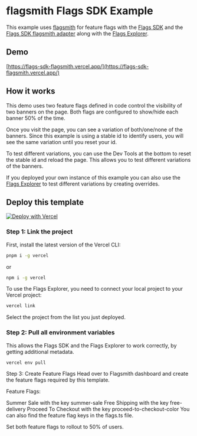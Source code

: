 # flagsmith Flags SDK Example

This example uses [flagsmith](https://flagsmith.com/) for feature flags with the [Flags SDK](https://flags-sdk.dev) and the [Flags SDK flagsmith adapter](https://flags-sdk.dev/docs/api-reference/adapters/flagsmith) along with the [Flags Explorer](https://vercel.com/docs/workflow-collaboration/feature-flags/using-vercel-toolbar).

## Demo

[https://flags-sdk-flagsmith.vercel.app/](https://flags-sdk-flagsmith.vercel.app/)

## How it works

This demo uses two feature flags defined in code control the visibility of two banners on the page.
Both flags are configured to show/hide each banner 50% of the time.

Once you visit the page, you can see a variation of both/one/none of the banners.
Since this example is using a stable id to identify users, you will see the same variation until you reset your id.

To test different variations, you can use the Dev Tools at the bottom to reset the stable id and reload the page.
This allows you to test different variations of the banners.

If you deployed your own instance of this example you can also use the [Flags Explorer](https://vercel.com/docs/workflow-collaboration/feature-flags/using-vercel-toolbar) to test different variations by creating overrides.

## Deploy this template

[![Deploy with Vercel](https://vercel.com/button)](https://vercel.com/new/clone?repository-url=https%3A%2F%2Fgithub.com%2Fvercel%2Fexamples%2Ftree%2Fmain%2Fflags-sdk%2Fflagsmith&env=FLAGS_SECRET&envDescription=The+FLAGS_SECRET+will+be+used+by+the+Flags+Explorer+to+securely+overwrite+feature+flags.+Must+be+32+random+bytes%2C+base64-encoded.+Use+the+generated+value+or+set+your+own.&envLink=https%3A%2F%2Fvercel.com%2Fdocs%2Fworkflow-collaboration%2Ffeature-flags%2Fsupporting-feature-flags%23flags_secret-environment-variable&project-name=flagsmith-flags-sdk-example&repository-name=flagsmith-flags-sdk-example)

### Step 1: Link the project

First, install the latest version of the Vercel CLI:

```bash
pnpm i -g vercel
```

or

```bash
npm i -g vercel
```

To use the Flags Explorer, you need to connect your local project to your Vercel project:

```bash
vercel link
```

Select the project from the list you just deployed.

### Step 2: Pull all environment variables

This allows the Flags SDK and the Flags Explorer to work correctly, by getting additional metadata.

```bash
vercel env pull
```

Step 3: Create Feature Flags
Head over to Flagsmith dashboard and create the feature flags required by this template.

Feature Flags:

Summer Sale with the key summer-sale
Free Shipping with the key free-delivery
Proceed To Checkout with the key proceed-to-checkout-color
You can also find the feature flag keys in the flags.ts file.

Set both feature flags to rollout to 50% of users.
